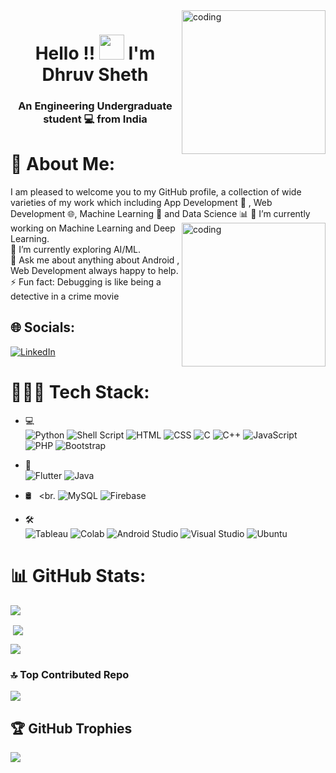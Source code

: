 <img height="230" align="right" alt="coding" src="https://media2.giphy.com/media/MunViQ5feR29sMFVfa/giphy.gif?cid=6c09b952c7jgvpp3bgsgpsv3g2gk3sob02xw7i851m73fgfz&rid=giphy.gif&ct=s">

<h1 align="center">Hello !! <img src="https://media.giphy.com/media/v1.Y2lkPTc5MGI3NjExMGI4YjM2ZGNiNTg5NTI2N2UxNjdkNDNjM2E2OTAzODkyZTQ3MmYwZCZjdD1z/w1OBpBd7kJqHrJnJ13/giphy.gif" width="40px"> I'm Dhruv Sheth</h1>

#### <h3 align="center">An Engineering Undergraduate student 💻 from India </h3> 

# 💫 About Me:
I am pleased to welcome you to my GitHub profile, a collection of wide varieties of my work which including App Development 📱 , Web Development 🌐, Machine Learning 🤖 and Data Science 📊
<img height="230" align="right" alt="coding" src="https://media2.giphy.com/media/MunViQ5feR29sMFVfa/giphy.gif?cid=6c09b952c7jgvpp3bgsgpsv3g2gk3sob02xw7i851m73fgfz&rid=giphy.gif&ct=s">
🔭 I’m currently working on Machine Learning and Deep Learning.<br>🌱 I’m currently exploring AI/ML.<br>💬 Ask me about anything about Android , Web Development  always happy to help.<br>⚡ Fun fact: Debugging is like being a detective in a crime movie


## 🌐 Socials:
[![LinkedIn](https://img.shields.io/badge/LinkedIn-%230077B5.svg?logo=linkedin&logoColor=white)](https://www.linkedin.com/in/dhruvnet) 

# 👩🏾‍💻 Tech Stack:
- 💻 &nbsp; <br>
	![Python](https://img.shields.io/badge/Python-3776AB?style=for-the-badge&logo=python&logoColor=white)
	![Shell Script](https://img.shields.io/badge/Shell_Script-121011?style=for-the-badge&logo=gnu-bash&logoColor=white)
	![HTML](https://img.shields.io/badge/HTML5-E34F26?style=for-the-badge&logo=html5&logoColor=white)
	![CSS](https://img.shields.io/badge/CSS3-1572B6?style=for-the-badge&logo=css3&logoColor=white)
	![C](https://img.shields.io/badge/C-00599C?style=for-the-badge&logo=c&logoColor=white)
	![C++](https://img.shields.io/badge/c++-%2300599C.svg?style=for-the-badge&logo=c%2B%2B&logoColor=white)
	![JavaScript](https://img.shields.io/badge/javascript-%23323330.svg?style=for-the-badge&logo=javascript&logoColor=%23F7DF1E)
	![PHP](https://img.shields.io/badge/php-%23777BB4.svg?style=for-the-badge&logo=php&logoColor=white)
		![Bootstrap](https://img.shields.io/badge/bootstrap-%23563D7C.svg?style=for-the-badge&logo=bootstrap&logoColor=white)

- 📱 &nbsp; <br>
	![Flutter](https://img.shields.io/badge/Flutter-02569B?style=for-the-badge&logo=flutter&logoColor=white)
	![Java](https://img.shields.io/badge/java-%23ED8B00.svg?style=for-the-badge&logo=java&logoColor=white)

- 🛢 &nbsp; <br.
	![MySQL](https://img.shields.io/badge/mysql-%2300f.svg?style=for-the-badge&logo=mysql&logoColor=white)
	![Firebase](https://img.shields.io/badge/firebase-%23039BE5.svg?style=for-the-badge&logo=firebase)

- 🛠️ &nbsp; <br>
	![Tableau](https://img.shields.io/badge/Tableau-E97627?style=for-the-badge&logo=Tableau&logoColor=white)
	![Colab](https://img.shields.io/badge/Colab-F9AB00?style=for-the-badge&logo=googlecolab&color=525252)
	![Android Studio](https://img.shields.io/badge/Android%20Studio-3DDC84.svg?style=for-the-badge&logo=android-studio&logoColor=white)
	![Visual Studio](https://img.shields.io/badge/Visual%20Studio-5C2D91.svg?style=for-the-badge&logo=visual-studio&logoColor=white)
	![Ubuntu](https://img.shields.io/badge/Ubuntu-E95420?style=for-the-badge&logo=ubuntu&logoColor=white)


# 📊 GitHub Stats:
<p><img align="center" src="https://github-readme-stats.vercel.app/api?username=Dhruvnet&theme=midnight-purple&hide_border=false&include_all_commits=true&count_private=true" /></p>

<p>&nbsp;<img align="center" src="https://github-readme-streak-stats.herokuapp.com/?user=Dhruvnet&theme=midnight-purple&hide_border=false" /></p>

<p><img align="center" src="https://github-readme-stats.vercel.app/api/top-langs/?username=Dhruvnet&theme=midnight-purple&hide_border=false&include_all_commits=true&count_private=true&layout=compact" /></p>


### 🔝 Top Contributed Repo
![](https://github-contributor-stats.vercel.app/api?username=Dhruvnet&limit=5&theme=dark&combine_all_yearly_contributions=true)

## 🏆 GitHub Trophies
![](https://github-profile-trophy.vercel.app/?username=Dhruvnet&theme=discord&no-frame=false&no-bg=false&margin-w=4)
